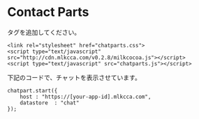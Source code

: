 Contact Parts
=========

タグを追加してください。

    <link rel="stylesheet" href="chatparts.css">
    <script type="text/javascript" src="http://cdn.mlkcca.com/v0.2.8/milkcocoa.js"></script>
    <script type="text/javascript" src="chatparts.js"></script>
    

下記のコードで、チャットを表示させています。

    chatpart.start({
    	host : "https://[your-app-id].mlkcca.com",
    	datastore  : "chat"
    });
